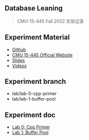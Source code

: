 ## Database Leaning

> CMU-15-445 Fall 2022 实验记录

## Experiment Material

- [Github](https://github.com/cmu-db/bustub)
- [CMU 15-445 Official Website](https://15445.courses.cs.cmu.edu/fall2022/)
- [Slides](https://15445.courses.cs.cmu.edu/fall2022/slides/)
- [Videos](https://www.youtube.com/playlist?list=PLSE8ODhjZXjaKScG3l0nuOiDTTqpfnWFf)

## Experiment branch

- lab/lab-0-cpp-primer
- lab/lab-1-buffer-pool

## Experiment doc

- [Lab 0: Cpp Primer](https://15445.courses.cs.cmu.edu/fall2022/project0/)
- [Lab 1: Buffer Pool](https://15445.courses.cs.cmu.edu/fall2022/project1/)